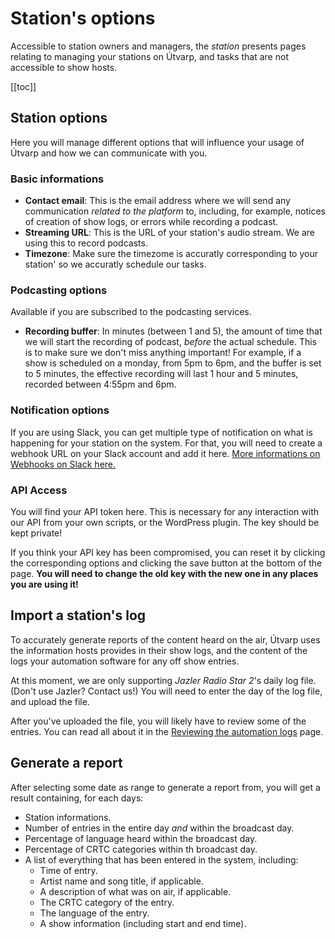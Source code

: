 # Station's options

Accessible to station owners and managers, the _station_ presents pages relating to managing your stations on Útvarp, and tasks that are not accessible to show hosts.

[[toc]]

## Station options
Here you will manage different options that will influence your usage of Útvarp and how we can communicate with you. 

### Basic informations
- **Contact email**: This is the email address where we will send any communication _related to the platform_ to, including, for example, notices of creation of show logs, or errors while recording a podcast.
- **Streaming URL**: This is the URL of your station's audio stream. We are using this to record podcasts.
- **Timezone**: Make sure the timezome is accuratly corresponding to your station' so we accuratly schedule our tasks.

### Podcasting options
Available if you are subscribed to the podcasting services.

- **Recording buffer**: In minutes (between 1 and 5), the amount of time that we will start the recording of podcast, _before_ the actual schedule. This is to make sure we don't miss anything important! For example, if a show is scheduled on a monday, from 5pm to 6pm, and the buffer is set to 5 minutes, the effective recording will last 1 hour and 5 minutes, recorded between 4:55pm and 6pm.

### Notification options
If you are using Slack, you can get multiple type of notification on what is happening for your station on the system. For that, you will need to create a webhook URL on your Slack account and add it here. [More informations on Webhooks on Slack here.](https://api.slack.com/incoming-webhooks)

### API Access
You will find your API token here. This is necessary for any interaction with our API from your own scripts, or the WordPress plugin. The key should be kept private!

If you think your API key has been compromised, you can reset it by clicking the corresponding options and clicking the save button at the bottom of the page. **You will need to change the old key with the new one in any places you are using it!**

## Import a station's log
To accurately generate reports of the content heard on the air, Útvarp uses the information hosts provides in their show logs, and the content of the logs your automation software for any off show entries.

At this moment, we are only supporting _Jazler Radio Star 2_'s daily log file. (Don't use Jazler? Contact us!) You will need to enter the day of the log file, and upload the file.

After you've uploaded the file, you will likely have to review some of the entries. You can read all about it in the [Reviewing the automation logs](/station/automation-logs-review) page.

## Generate a report
After selecting some date as range to generate a report from, you will get a result containing, for each days:

- Station informations.
- Number of entries in the entire day _and_ within the broadcast day.
- Percentage of language heard within the broadcast day.
- Percentage of CRTC categories within th broadcast day.
- A list of everything that has been entered in the system, including:
	- Time of entry.
	- Artist name and song title, if applicable.
	- A description of what was on air, if applicable.
	- The CRTC category of the entry.
	- The language of the entry.
	- A show information (including start and end time).